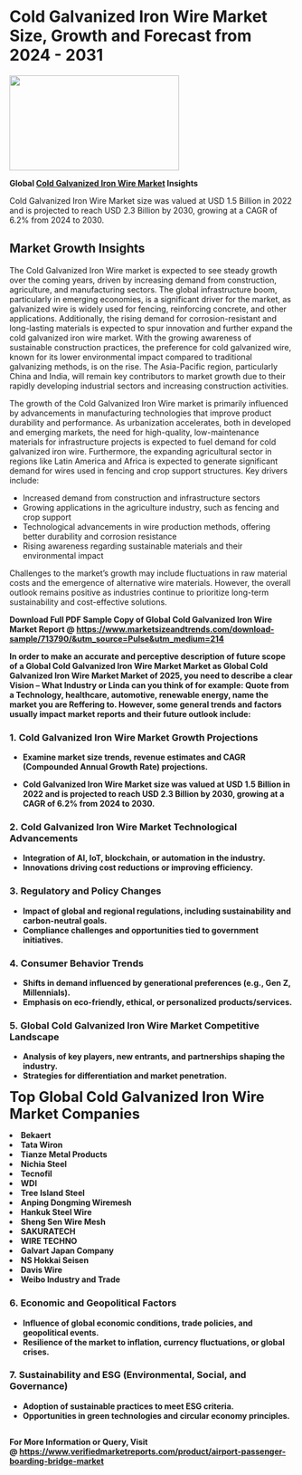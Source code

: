 <H1>Cold Galvanized Iron Wire Market Size, Growth and Forecast from 2024 - 2031</H1><img class="aligncenter size-medium wp-image-584254" src="https://thirdeyenews.in/wp-content/uploads/2024/09/Global-Market-Research-300x168.jpeg" alt="" width="300" height="168" /><p><strong>Global&nbsp;<a href="https://www.marketsizeandtrends.com/download-sample/713790/&amp;utm_source=Pulse&amp;utm_medium=214">Cold Galvanized Iron Wire Market</a> Insights</strong></p><p>Cold Galvanized Iron Wire Market size was valued at USD 1.5 Billion in 2022 and is projected to reach USD 2.3 Billion by 2030, growing at a CAGR of 6.2% from 2024 to 2030.</p><p><h2>Market Growth Insights</h2> <p>The Cold Galvanized Iron Wire market is expected to see steady growth over the coming years, driven by increasing demand from construction, agriculture, and manufacturing sectors. The global infrastructure boom, particularly in emerging economies, is a significant driver for the market, as galvanized wire is widely used for fencing, reinforcing concrete, and other applications. Additionally, the rising demand for corrosion-resistant and long-lasting materials is expected to spur innovation and further expand the cold galvanized iron wire market. With the growing awareness of sustainable construction practices, the preference for cold galvanized wire, known for its lower environmental impact compared to traditional galvanizing methods, is on the rise. The Asia-Pacific region, particularly China and India, will remain key contributors to market growth due to their rapidly developing industrial sectors and increasing construction activities.</p> <p><strong></strong></p> <p>The growth of the Cold Galvanized Iron Wire market is primarily influenced by advancements in manufacturing technologies that improve product durability and performance. As urbanization accelerates, both in developed and emerging markets, the need for high-quality, low-maintenance materials for infrastructure projects is expected to fuel demand for cold galvanized iron wire. Furthermore, the expanding agricultural sector in regions like Latin America and Africa is expected to generate significant demand for wires used in fencing and crop support structures. Key drivers include: <ul> <li>Increased demand from construction and infrastructure sectors</li> <li>Growing applications in the agriculture industry, such as fencing and crop support</li> <li>Technological advancements in wire production methods, offering better durability and corrosion resistance</li> <li>Rising awareness regarding sustainable materials and their environmental impact</li> </ul> Challenges to the market’s growth may include fluctuations in raw material costs and the emergence of alternative wire materials. However, the overall outlook remains positive as industries continue to prioritize long-term sustainability and cost-effective solutions.</p> <p><strong></p><p><span class=""><strong>Download Full PDF Sample Copy of Global Cold Galvanized Iron Wire Market Report</strong> @ <a href="https://www.marketsizeandtrends.com/download-sample/713790/&amp;utm_source=Pulse&amp;utm_medium=214" target="_blank">https://www.marketsizeandtrends.com/download-sample/713790/&amp;utm_source=Pulse&amp;utm_medium=214</a></span></p><p>In order to make an accurate and perceptive description of future scope of a Global&nbsp;Cold Galvanized Iron Wire Market Market as Global&nbsp;Cold Galvanized Iron Wire Market Market of 2025, you need to describe a clear Vision &ndash; What Industry or Linda can you think of for example: Quote from a Technology, healthcare, automotive, renewable energy, name the market you are Reffering to. However, some general trends and factors usually impact market reports and their future outlook include:</p><h3>1.&nbsp;<strong>Cold Galvanized Iron Wire Market Growth Projections</strong></h3><ul><li>Examine market size trends, revenue estimates and CAGR (Compounded Annual Growth Rate) projections.</li><li><p>Cold Galvanized Iron Wire Market size was valued at USD 1.5 Billion in 2022 and is projected to reach USD 2.3 Billion by 2030, growing at a CAGR of 6.2% from 2024 to 2030.</p></li></ul><h3>2.&nbsp;<strong>Cold Galvanized Iron Wire Market Technological Advancements</strong></h3><ul><li>Integration of AI, IoT, blockchain, or automation in the industry.</li><li>Innovations driving cost reductions or improving efficiency.</li></ul><h3>3.&nbsp;<strong>Regulatory and Policy Changes</strong></h3><ul><li>Impact of global and regional regulations, including sustainability and carbon-neutral goals.</li><li>Compliance challenges and opportunities tied to government initiatives.</li></ul><h3>4.&nbsp;<strong>Consumer Behavior Trends</strong></h3><ul><li>Shifts in demand influenced by generational preferences (e.g., Gen Z, Millennials).</li><li>Emphasis on eco-friendly, ethical, or personalized products/services.</li></ul><h3>5.&nbsp;<strong>Global Cold Galvanized Iron Wire Market Competitive Landscape</strong></h3><ul><li>Analysis of key players, new entrants, and partnerships shaping the industry.</li><li>Strategies for differentiation and market penetration.</li></ul><p data-pm-slice="1 1 []"><span style="color: inherit; font-family: inherit; font-size: 25px;">Top Global Cold Galvanized Iron Wire Market Companies</span></p><div class="" data-test-id=""><p><li>Bekaert</li><li> Tata Wiron</li><li> Tianze Metal Products</li><li> Nichia Steel</li><li> Tecnofil</li><li> WDI</li><li> Tree Island Steel</li><li> Anping Dongming Wiremesh</li><li> Hankuk Steel Wire</li><li> Sheng Sen Wire Mesh</li><li> SAKURATECH</li><li> WIRE TECHNO</li><li> Galvart Japan Company</li><li> NS Hokkai Seisen</li><li> Davis Wire</li><li> Weibo Industry and Trade</li></p></div><h3>6.&nbsp;<strong>Economic and Geopolitical Factors</strong></h3><ul><li>Influence of global economic conditions, trade policies, and geopolitical events.</li><li>Resilience of the market to inflation, currency fluctuations, or global crises.</li></ul><h3>7.&nbsp;<strong>Sustainability and ESG (Environmental, Social, and Governance)</strong></h3><ul><li>Adoption of sustainable practices to meet ESG criteria.</li><li>Opportunities in green technologies and circular economy principles.</li></ul><h2><strong style="font-size: 14px;">For More Information or Query, Visit @&nbsp;</strong><a style="background-color: #ffffff; font-size: 14px;" href="https://www.marketsizeandtrends.com/report/cold-galvanized-iron-wire-market/" target="_blank">https://www.verifiedmarketreports.com/product/airport-passenger-boarding-bridge-market</a></h2>
